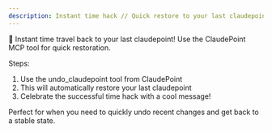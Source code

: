 ```yaml
---
description: Instant time hack // Quick restore to your last claudepoint
---
```


🔄 Instant time travel back to your last claudepoint! Use the ClaudePoint MCP tool for quick restoration.

Steps:
1. Use the undo_claudepoint tool from ClaudePoint
2. This will automatically restore your last claudepoint
3. Celebrate the successful time hack with a cool message!

Perfect for when you need to quickly undo recent changes and get back to a stable state.
